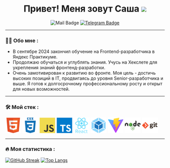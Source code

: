 <div id="header" align="center">
  <h1>Привет! Меня зовут Саша <img src="https://media.giphy.com/media/hvRJCLFzcasrR4ia7z/giphy.gif" width="30px" /></h1>
  <div>
    <span>
      <a href="mailto:alexsavone@yandex.ru" style="text-decoration: none;">
      <img src="https://img.shields.io/badge/Email-red?style=for-the-badge&logo=gmail&logoColor=white" alt="Mail Badge" height="30" />
      </a>
    </span>
    <a href="https://t.me/alex_sav_one">
      <img src="https://img.shields.io/badge/Telegram-blue?style=for-the-badge&logo=telegram&logoColor=white" alt="Telegram Badge" height="30" />
    </a>
  </div>
</div>

---

### :man_technologist: Обо мне :

- В сентябре 2024 закончил обучение на Frontend-разработчика в Яндекс Практикуме.
- Продолжаю обучаться и углублять знания. Учусь на Хекслете для укрепления знаний фронтенд-разработки.
- Очень замотивирован к развитию во фронте. Моя цель - достичь высоких позиций в IT, продвигаясь до уровня Senior-разработчика и выше. Я готов к долгосрочному профессиональному росту и открыт для новых возможностей.

---

### :hammer_and_wrench: Мой стек :

<div>
  <img src="https://github.com/devicons/devicon/blob/master/icons/html5/html5-original.svg" title="HTML5" alt="HTML" width="50" height="50" />
  <img src="https://github.com/devicons/devicon/blob/master/icons/css3/css3-plain-wordmark.svg" title="CSS3" alt="CSS" width="50" height="50" />
  <img src="https://github.com/devicons/devicon/blob/master/icons/javascript/javascript-original.svg" title="JavaScript" alt="JavaScript" width="50" height="50" />
  <img src="https://github.com/devicons/devicon/blob/master/icons/typescript/typescript-original.svg" title="TypeScript" alt="TypeScript" width="50" height="50" />
  <img src="https://github.com/devicons/devicon/blob/master/icons/react/react-original-wordmark.svg" title="React" alt="React" width="50" height="50" />
  <img src="https://github.com/devicons/devicon/blob/master/icons/webpack/webpack-original.svg" title="Webpack" alt="Webpack" width="50" height="50" />
  <img src="https://github.com/devicons/devicon/blob/master/icons/vitejs/vitejs-original.svg" title="Vitejs" alt="Vitejs" width="50" height="50" />
  <img src="https://github.com/devicons/devicon/blob/master/icons/nodejs/nodejs-original-wordmark.svg" title="NodeJS" alt="NodeJS" width="50" height="50" />
  <img src="https://github.com/devicons/devicon/blob/master/icons/git/git-original-wordmark.svg" title="Git" alt="Git" width="50" height="50" />
</div>

---

### :fire: Моя статистика :

[![GitHub Streak](https://github-readme-streak-stats.herokuapp.com?user=AlexSavOne&theme=buefy&hide_border=true&locale=ru&card_width=520&card_height=160)](https://git.io/streak-stats)
[![Top Langs](https://github-readme-stats.vercel.app/api/top-langs/?username=AlexSavOne&layout=compact)](https://github.com/anuraghazra/github-readme-stats)

